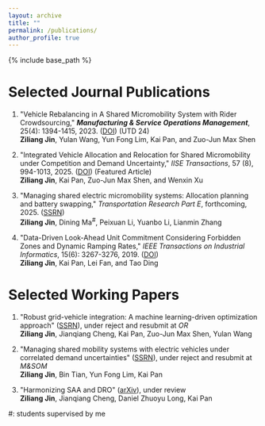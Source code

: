 ```yaml
---
layout: archive
title: ""
permalink: /publications/
author_profile: true
---
```

{% include base_path %} 

# Selected Journal Publications

1. "Vehicle Rebalancing in A Shared Micromobility System with Rider Crowdsourcing," ***Manufacturing & Service Operations Management***, 25(4): 1394-1415, 2023. ([DOI](https://pubsonline.informs.org/doi/abs/10.1287/msom.2023.1199)) (UTD 24)   
**Ziliang Jin**, Yulan Wang, Yun Fong Lim, Kai Pan, and Zuo-Jun Max Shen

1. "Integrated Vehicle Allocation and Relocation for Shared Micromobility under Competition and Demand Uncertainty," *IISE Transactions*, 57 (8), 994-1013, 2025. ([DOI](https://www.tandfonline.com/doi/abs/10.1080/24725854.2024.2404555)) (Featured Article)  
**Ziliang Jin**, Kai Pan, Zuo-Jun Max Shen, and Wenxin Xu

1. "Managing shared electric micromobility systems: Allocation planning and battery swapping," *Transportation Research Part E*, forthcoming, 2025.  ([SSRN](https://papers.ssrn.com/sol3/papers.cfm?abstract_id=4964436))   
**Ziliang Jin**, Dining Ma<sup>#</sup>, Peixuan Li, Yuanbo Li, Lianmin Zhang

1. "Data-Driven Look-Ahead Unit Commitment Considering Forbidden Zones and Dynamic Ramping Rates," *IEEE Transactions on Industrial Informatics*, 15(6): 3267-3276, 2019. ([DOI](https://ieeexplore.ieee.org/abstract/document/8493336?casa_token=9prJPr0QauMAAAAA:ywW_WcplPwc_2xz2cq_pgEYnaxjR5wW47MWsuOeoT5wwprimBnr0uX9_MqIEz9JrzoxW2bjztw))   
**Ziliang Jin**, Kai Pan, Lei Fan, and Tao Ding

# Selected Working Papers

1. "Robust grid-vehicle integration: A machine learning-driven optimization approach" ([SSRN](https://papers.ssrn.com/sol3/papers.cfm?abstract_id=4701947)), under reject and resubmit at *OR*   
**Ziliang Jin**, Jianqiang Cheng, Kai Pan, Zuo-Jun Max Shen, Yulan Wang

1. "Managing shared mobility systems with electric vehicles under correlated demand uncertainties" ([SSRN](https://papers.ssrn.com/sol3/papers.cfm?abstract_id=4959578)), under reject and resubmit at *M&SOM*   
**Ziliang Jin**, Bin Tian, Yun Fong Lim, Kai Pan

1. "Harmonizing SAA and DRO" ([arXiv](https://arxiv.org/abs/2508.18767)), under review   
**Ziliang Jin**, Jianqiang Cheng, Daniel Zhuoyu Long, Kai Pan

#: students supervised by me


